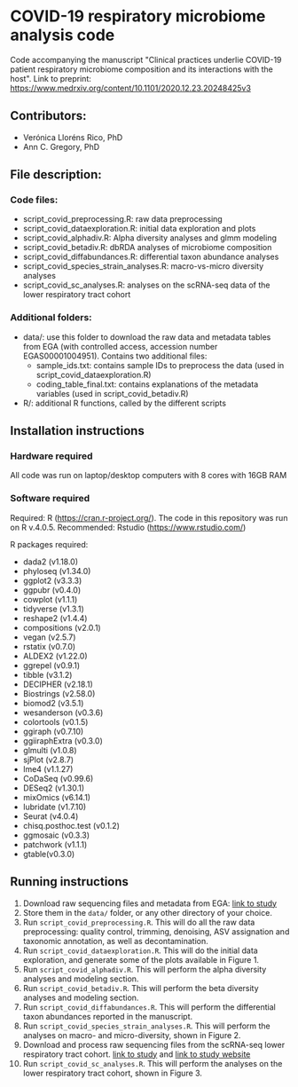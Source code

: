 # COVID-19 respiratory microbiome analysis code
Code accompanying the manuscript "Clinical practices underlie COVID-19 patient respiratory microbiome composition and its interactions with the host". Link to preprint: https://www.medrxiv.org/content/10.1101/2020.12.23.20248425v3

## Contributors: 

* Verónica Lloréns Rico, PhD
* Ann C. Gregory, PhD


## File description:

### Code files:

* script_covid_preprocessing.R: raw data preprocessing
* script_covid_dataexploration.R: initial data exploration and plots 
* script_covid_alphadiv.R: Alpha diversity analyses and glmm modeling
* script_covid_betadiv.R: dbRDA analyses of microbiome composition
* script_covid_diffabundances.R: differential taxon abundance analyses
* script_covid_species_strain_analyses.R: macro-vs-micro diversity analyses
* script_covid_sc_analyses.R: analyses on the scRNA-seq data of the lower respiratory tract cohort

### Additional folders:

* data/: use this folder to download the raw data and metadata tables from EGA (with controlled access, accession number EGAS00001004951). Contains two additional files:
  - sample_ids.txt: contains sample IDs to preprocess the data (used in script_covid_dataexploration.R)
  - coding_table_final.txt: contains explanations of the metadata variables (used in script_covid_betadiv.R)
* R/: additional R functions, called by the different scripts


## Installation instructions

### Hardware required

All code was run on laptop/desktop computers with 8 cores with 16GB RAM

### Software required

Required: R (https://cran.r-project.org/). The code in this repository was run on R v.4.0.5. 
Recommended: Rstudio (https://www.rstudio.com/)

R packages required:

* dada2 (v1.18.0)
* phyloseq (v1.34.0)
* ggplot2 (v3.3.3)
* ggpubr (v0.4.0)
* cowplot (v1.1.1)
* tidyverse (v1.3.1)
* reshape2 (v1.4.4)
* compositions (v2.0.1)
* vegan (v2.5.7)
* rstatix (v0.7.0)
* ALDEX2 (v1.22.0)
* ggrepel (v0.9.1)
* tibble (v3.1.2)
* DECIPHER (v2.18.1)
* Biostrings (v2.58.0)
* biomod2 (v3.5.1)
* wesanderson (v0.3.6)
* colortools (v0.1.5)
* ggiraph (v0.7.10)
* ggiiraphExtra (v0.3.0)
* glmulti (v1.0.8)
* sjPlot (v2.8.7)
* lme4 (v1.1.27)
* CoDaSeq (v0.99.6)
* DESeq2 (v1.30.1)
* mixOmics (v6.14.1)
* lubridate (v1.7.10)
* Seurat (v4.0.4)
* chisq.posthoc.test (v0.1.2)
* ggmosaic (v0.3.3)
* patchwork (v1.1.1)
* gtable(v0.3.0)


## Running instructions

1. Download raw sequencing files and metadata from EGA: [link to study](https://ega-archive.org/studies/EGAS00001004951)
2. Store them in the `data/` folder, or any other directory of your choice.
3. Run `script_covid_preprocessing.R`. This will do all the raw data preprocessing: quality control, trimming, denoising, ASV assignation and taxonomic annotation, as well as decontamination. 
4. Run `script_covid_dataexploration.R`. This will do the initial data exploration, and generate some of the plots available in Figure 1. 
5. Run `script_covid_alphadiv.R`. This will perform the alpha diversity analyses and modeling section. 
6. Run `script_covid_betadiv.R`. This will perform the beta diversity analyses and modeling section. 
7. Run `script_covid_diffabundances.R`. This will perform the differential taxon abundances reported in the manuscript.
8. Run `script_covid_species_strain_analyses.R`. This will perform the analyses on macro- and micro-diversity, shown in Figure 2. 
9. Download and process raw sequencing files from the scRNA-seq lower respiratory tract cohort. [link to study](https://ega-archive.org/studies/EGAS00001004717) and [link to study website](https://lambrechtslab.sites.vib.be/en/immune-atlas)
10. Run `script_covid_sc_analyses.R`. This will perform the analyses on the lower respiratory tract cohort, shown in Figure 3. 


